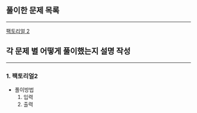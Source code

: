## 풀이한 문제 목록

---
[팩토리얼 2](https://www.acmicpc.net/problem/27433)

## 각 문제 별 어떻게 풀이했는지 설명 작성

--- 

### 1. 팩토리얼2

- 풀이방법 
  1. 입력
  2. 출력
